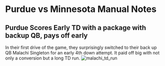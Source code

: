 # Purdue vs Minnesota Manual Notes

## Purdue Scores Early TD with a package with backup QB, pays off early
In their first drive of the game, they surprisingly switched to their back up QB Malachi Singleton for an early 4th down attempt. It paid off big with not only a conversion but a long TD run.
![malachi_td_run](https://media.cleanshot.cloud/media/12651/aSrO3NXfq3Sst725FUr7qSIXaG8OglXey5KJHZRr.gif?Expires=1760502921&Signature=piAnSFTJmDdlkxq-szRfByyeo1QweVw6v7qvt57dzLrxAB~B7D0biw9a5S0bbRZBzRj2oy4nQDuG4YVS3ikZst8zupO0sAkzAwNCVeNQgazKVQ1XjdKZZCICpphPvoi5pN1cF4ZfjuQ4og3ZdP-SHazE1gV6oaKifLGI9O5UQf0s8ChONVSa-1eG6lAmf0M2vsDv9L2kIEMB2GkELkXDZawR4cfLYGMVyz~dYhwOoht3iVYciEiMsKBgkOOhpmuVXo1B2uGekZV-cYp7u4FzxOm67X11jfFS~yZQD-a1qJY9J1XPpD827srbWpnCeJkO1dVK7xH09MLQatOWB52y6w__&Key-Pair-Id=K269JMAT9ZF4GZ)


